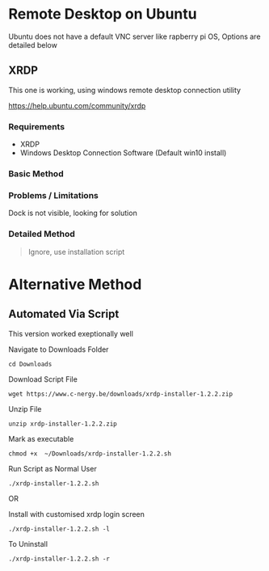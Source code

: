 # Remote Desktop on Ubuntu

Ubuntu does not have a default VNC server like rapberry pi OS, Options are detailed below




## XRDP

This one is working, using windows remote desktop connection utility

https://help.ubuntu.com/community/xrdp

### Requirements
* XRDP
* Windows Desktop Connection Software (Default win10 install)

### Basic Method


### Problems / Limitations

Dock is not visible, looking for solution

### Detailed Method

> Ignore, use installation script

# Alternative Method

## Automated Via Script

This version worked exeptionally well

Navigate to Downloads Folder

`cd Downloads`

Download Script File

`wget https://www.c-nergy.be/downloads/xrdp-installer-1.2.2.zip`

Unzip File

`unzip xrdp-installer-1.2.2.zip `

Mark as executable

`chmod +x  ~/Downloads/xrdp-installer-1.2.2.sh`

Run Script as Normal User

 `./xrdp-installer-1.2.2.sh`
 
 OR
 
 Install with customised xrdp login screen
 
  `./xrdp-installer-1.2.2.sh -l`
 
 
 To Uninstall
 
  `./xrdp-installer-1.2.2.sh -r`
  
  






